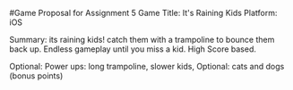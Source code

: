 #Game Proposal for Assignment 5
Game Title: It's Raining Kids
Platform: iOS

Summary: its raining kids! catch them with a trampoline to bounce them back up. Endless gameplay until you miss a kid. High Score based.

Optional: Power ups: long trampoline, slower kids, 
Optional: cats and dogs (bonus points)

